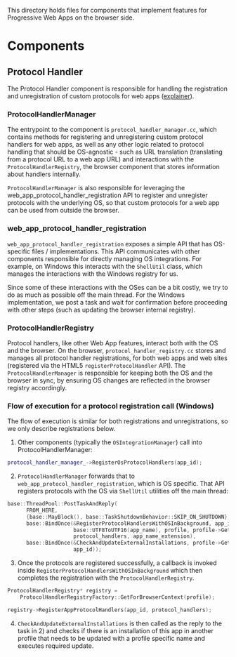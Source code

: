 This directory holds files for components that implement features for
Progressive Web Apps on the browser side.

# Components

## Protocol Handler

The Protocol Handler component is responsible for handling the registration and
unregistration of custom protocols for web apps ([explainer](https://github.com/MicrosoftEdge/MSEdgeExplainers/blob/main/URLProtocolHandler/explainer.md)).

### ProtocolHandlerManager

The entrypoint to the component is `protocol_handler_manager.cc`, which contains
methods for registering and unregistering custom protocol handlers for web apps,
as well as any other logic related to protocol handling that should be
OS-agnostic - such as URL translation (translating from a protocol URL to a web
app URL) and interactions with the `ProtocolHandlerRegistry`, the browser
component that stores information about handlers internally.

`ProtocolHandlerManager` is also responsible for leveraging the
web_app_protocol_handler_registration API to register and unregister protocols
with the underlying OS, so that custom protocols for a web app can be used
from outside the browser.

### web_app_protocol_handler_registration
`web_app_protocol_handler_registration` exposes a simple API that has
OS-specific files / implementations. This API communicates with other components
responsible for directly managing OS integrations. For example, on Windows this
interacts with the `ShellUtil` class, which manages the interactions with the
Windows registry for us.

Since some of these interactions with the OSes can be a bit costly, we try to do
as much as possible off the main thread. For the Windows implementation, we
post a task and wait for confirmation before proceeding with other steps (such
as updating the browser internal registry).

### ProtocolHandlerRegistry
Protocol handlers, like other Web App features, interact both with the OS and
the browser. On the browser, `protocol_handler_registry.cc` stores and manages
all protocol handler registrations, for both web apps and web sites (registered
via the HTML5 `registerProtocolHandler` API). The `ProtocolHandlerManager` is
responsible for keeping both the OS and the browser in sync, by ensuring OS
changes are reflected in the browser registry accordingly.

### Flow of execution for a protocol registration call (Windows)

The flow of execution is similar for both registrations and unregistrations, so
we only describe registrations below.

1) Other components (typically the `OSIntegrationManager`) call into
ProtocolHandlerManager:

```cpp
protocol_handler_manager_->RegisterOsProtocolHandlers(app_id);
```

2) `ProtocolHandlerManager` forwards that to
`web_app_protocol_handler_registration`, which is OS specific. That API registers
protocols with the OS via `ShellUtil` utilities off the main thread:

```cpp
base::ThreadPool::PostTaskAndReply(
      FROM_HERE,
      {base::MayBlock(), base::TaskShutdownBehavior::SKIP_ON_SHUTDOWN},
      base::BindOnce(&RegisterProtocolHandlersWithOSInBackground, app_id,
                     base::UTF8ToUTF16(app_name), profile, profile->GetPath(),
                     protocol_handlers, app_name_extension),
      base::BindOnce(&CheckAndUpdateExternalInstallations, profile->GetPath(),
                     app_id));
```

3) Once the protocols are registered successfully, a callback is invoked inside
`RegisterProtocolHandlersWithOSInBackground` which then completes the
registration with the `ProtocolHandlerRegistry`.

```cpp
ProtocolHandlerRegistry* registry =
    ProtocolHandlerRegistryFactory::GetForBrowserContext(profile);

registry->RegisterAppProtocolHandlers(app_id, protocol_handlers);
```

4) `CheckAndUpdateExternalInstallations` is then called as the reply to the task
in 2) and checks if there is an installation of this app in another profile that
needs to be updated with a profile specific name and executes required update.


